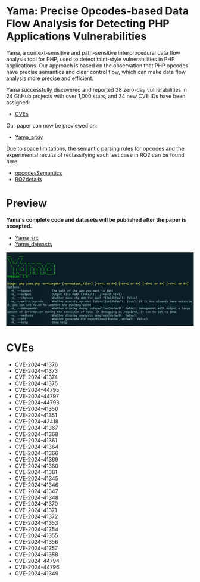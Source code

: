 # Yama: Precise Opcodes-based Data Flow Analysis for Detecting PHP Applications Vulnerabilities

Yama, a context-sensitive and path-sensitive interprocedural data flow analysis tool for PHP, used to detect taint-style vulnerabilities in PHP applications. Our approach is based on the observation that PHP opcodes have precise semantics and clear control flow, which can make data flow analysis more precise and efficient.

Yama successfully discovered and reported 38 zero-day vulnerabilities in 24 GitHub projects with over 1,000 stars, and 34 new CVE IDs have been assigned:

* [CVEs](#cves)

Our paper can now be previewed on:

* [Yama_arxiv](链接地址)

Due to space limitations, the semantic parsing rules for opcodes and the experimental results of reclassifying each test case in RQ2 can be found here:

* [opcodesSemantics](xjzzzxx/Yama/Yama_appendix/opcodesSemantics.pdf)
* [RQ2details](xjzzzxx/Yama/Yama_appendix/RQ2details.pdf)

# Preview
**Yama's complete code and datasets will be published after the paper is accepted.**

* [Yama_src](xjzzzxx/Yama/Yama_src)
* [Yama_datasets](xjzzzxx/Yama/Yama_dataset)

![alt text](yama_welcome.png)


# CVEs

* CVE-2024-41376
* CVE-2024-41373
* CVE-2024-41374
* CVE-2024-41375
* CVE-2024-44795
* CVE-2024-44797
* CVE-2024-44793
* CVE-2024-41350
* CVE-2024-41351
* CVE-2024-43418
* CVE-2024-41367
* CVE-2024-41368
* CVE-2024-41361
* CVE-2024-41364
* CVE-2024-41366
* CVE-2024-41369
* CVE-2024-41380
* CVE-2024-41381
* CVE-2024-41345
* CVE-2024-41346
* CVE-2024-41347
* CVE-2024-41348
* CVE-2024-41370
* CVE-2024-41371
* CVE-2024-41372
* CVE-2024-41353
* CVE-2024-41354
* CVE-2024-41355
* CVE-2024-41356
* CVE-2024-41357
* CVE-2024-41358
* CVE-2024-44794
* CVE-2024-44796
* CVE-2024-41349